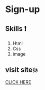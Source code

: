 # Sign-up



## Skills :exclamation:
1. Html
1. Css
1. image

## visit site💥

[CLICK HERE](https://hanaazakaria.github.io/fouce-website/)
